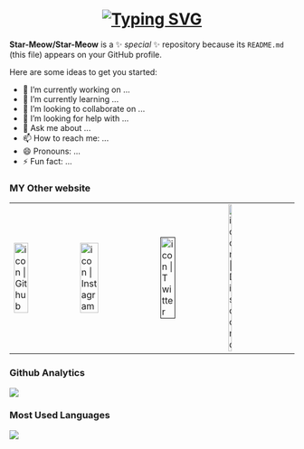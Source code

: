  <h1 align="center">
   <a href="https://git.io/typing-svg">
      <img src="https://readme-typing-svg.herokuapp.com?font=Fira+Code&pause=1000&color=9D00F7&center=true&width=435&lines=Hey!I+am+Star-Meow.++%F0%9F%98%83;Nice+to+meet+you+traveler.+" alt="Typing SVG" />
    </a>
</h1>

**Star-Meow/Star-Meow** is a ✨ _special_ ✨ repository because its `README.md` (this file) appears on your GitHub profile.

Here are some ideas to get you started:

- 🔭 I’m currently working on ...
- 🌱 I’m currently learning ...
- 👯 I’m looking to collaborate on ...
- 🤔 I’m looking for help with ...
- 💬 Ask me about ...
- 📫 How to reach me: ...
- 😄 Pronouns: ...
- ⚡ Fun fact: ...
### MY Other website

<table>
  <tbody>
    <tr>
      <td>
         <a href="https://github.com/Star-Meow"><img align="center" src="https://user-images.githubusercontent.com/8935531/161361217-c7dd130c-0eae-46b0-9652-42787925d8a0.gif" alt="icon | Github" width="50%" /></a>
      </td>
      <td>
         <a href="https://www.instagram.com/zeng_starmeow/"><img align="center" src="https://user-images.githubusercontent.com/8935531/161361084-a010cae7-5b98-4d09-a189-03862dc6e86e.gif" alt="icon | Instagram" width="50%"/></a>
      </td>
      <td><a href=""><img align="center" src="https://user-images.githubusercontent.com/8935531/161361040-8733e89d-61cd-40c5-b5f1-b02c75896e99.gif" alt="icon | Twitter" width="50%"/></a>
      </td>
      <td>
       <a href="https://discord.com/users/396700511639699458/"><img align="center" src="https://media.tenor.com/5a7v-p3E5pkAAAAC/discord.gif" alt="icon | Discord" width="25%"/></a>         </td>
    </tr>
  </tbody>
</table>

### Github Analytics
<a href="https://github.com/Star-Meow">
  <img src="https://github-readme-stats.vercel.app/api?username=Star-Meow&count_private=true&show_icons=true&include_all_commits=true" />
</a>

### Most Used Languages
<a href="https://github.com/Star-Meow">
  <img src="https://github-readme-stats.vercel.app/api/top-langs/?username=Star-Meow&layout=compact&count_private=true&hide=HTML,CSS,Stylus,CoffeeScript,EJS&langs_count=10" />
</a
---
-->
